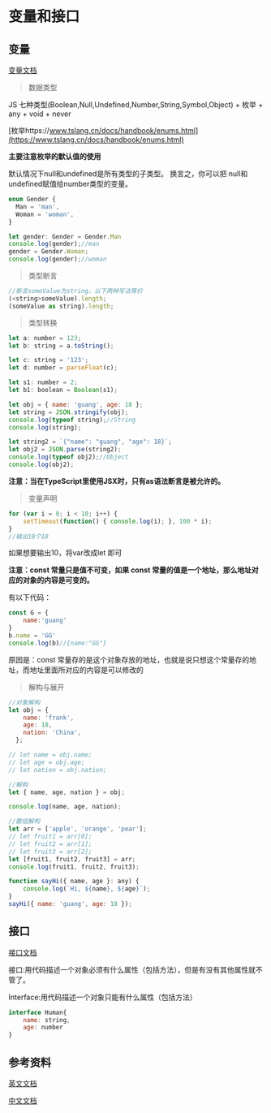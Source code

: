 # 变量和接口

## 变量

[变量文档](https://www.tslang.cn/docs/handbook/basic-types.html)

> 数据类型

JS 七种类型(Boolean,Null,Undefined,Number,String,Symbol,Object) + 枚举 + any + void + never

[枚举https://www.tslang.cn/docs/handbook/enums.html](https://www.tslang.cn/docs/handbook/enums.html)

**主要注意枚举的默认值的使用**

默认情况下null和undefined是所有类型的子类型。 换言之，你可以把 null和undefined赋值给number类型的变量。

```js
enum Gender {
  Man = 'man',
  Woman = 'woman',
}

let gender: Gender = Gender.Man
console.log(gender);//man
gender = Gender.Woman;
console.log(gender);//woman
```

> 类型断言

```js
//断言someValue为string，以下两种写法等价
(<string>someValue).length;
(someValue as string).length;
```

> 类型转换

```js
let a: number = 123;
let b: string = a.toString();

let c: string = '123';
let d: number = parseFloat(c);

let s1: number = 2;
let b1: boolean = Boolean(s1);

let obj = { name: 'guang', age: 18 };
let string = JSON.stringify(obj);
console.log(typeof string);//String
console.log(string);

let string2 = `{"name": "guang", "age": 18}`;
let obj2 = JSON.parse(string2);
console.log(typeof obj2);//Object
console.log(obj2);
```

**注意：当在TypeScript里使用JSX时，只有as语法断言是被允许的。**

> 变量声明

```js
for (var i = 0; i < 10; i++) {
    setTimeout(function() { console.log(i); }, 100 * i);
}
//输出10个10
```

如果想要输出10，将var改成let 即可

**注意：const 常量只是值不可变，如果 const 常量的值是一个地址，那么地址对应的对象的内容是可变的。**

有以下代码：

```js
const G = {
    name:'guang'
}
b.name = 'GG'
console.log(b)//{name:"GG"}
```

原因是：const 常量存的是这个对象存放的地址，也就是说只想这个常量存的地址，而地址里面所对应的内容是可以修改的

> 解构与展开

```js
//对象解构
let obj = {
    name: 'frank',
    age: 18,
    nation: 'China',
  };

// let name = obj.name;
// let age = obj.age;
// let nation = obj.nation;

//解构
let { name, age, nation } = obj;

console.log(name, age, nation);
```

```js
//数组解构
let arr = ['apple', 'orange', 'pear'];
// let fruit1 = arr[0];
// let fruit2 = arr[1];
// let fruit3 = arr[2];
let [fruit1, fruit2, fruit3] = arr;
console.log(fruit1, fruit2, fruit3);
```

```js
function sayHi({ name, age }: any) {
    console.log(`Hi, ${name}, ${age}`);
}
sayHi({ name: 'guang', age: 18 });
```

## 接口

[接口文档](https://www.tslang.cn/docs/handbook/classes.html)

接口:用代码描述一个对象必须有什么属性（包括方法），但是有没有其他属性就不管了。

Interface:用代码描述一个对象只能有什么属性（包括方法）

```js
interface Human{
    name: string,
    age: number
}
```

## 参考资料

[英文文档](https://www.typescriptlang.org/docs/home.html)

[中文文档](https://www.tslang.cn/docs/handbook/basic-types.html)
